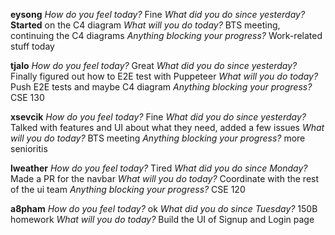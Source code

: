 **eysong**
*How do you feel today?*
Fine
*What did you do since yesterday?*
**Started** on the C4 diagram
*What will you do today?*
BTS meeting, continuing the C4 diagrams
*Anything blocking your progress?*
Work-related stuff today

**tjalo**
*How do you feel today?*
Great
*What did you do since yesterday?*
Finally figured out how to E2E test with Puppeteer
*What will you do today?*
Push E2E tests and maybe C4 diagram
*Anything blocking your progress?*
CSE 130

**xsevcik**
*How do you feel today?*
Fine
*What did you do since yesterday?*
Talked with features and UI about what they need, added a few issues
*What will you do today?*
BTS meeting
*Anything blocking your progress?*
more senioritis

**lweather**
*How do you feel today?*
Tired
*What did you do since Monday?*
Made a PR for the navbar
*What will you do today?*
Coordinate with the rest of the ui team
*Anything blocking your progress?*
CSE 120

**a8pham**
*How do you feel today?*
ok
*What did you do since Tuesday?*
150B homework
*What will you do today?*
Build the UI of Signup and Login page

